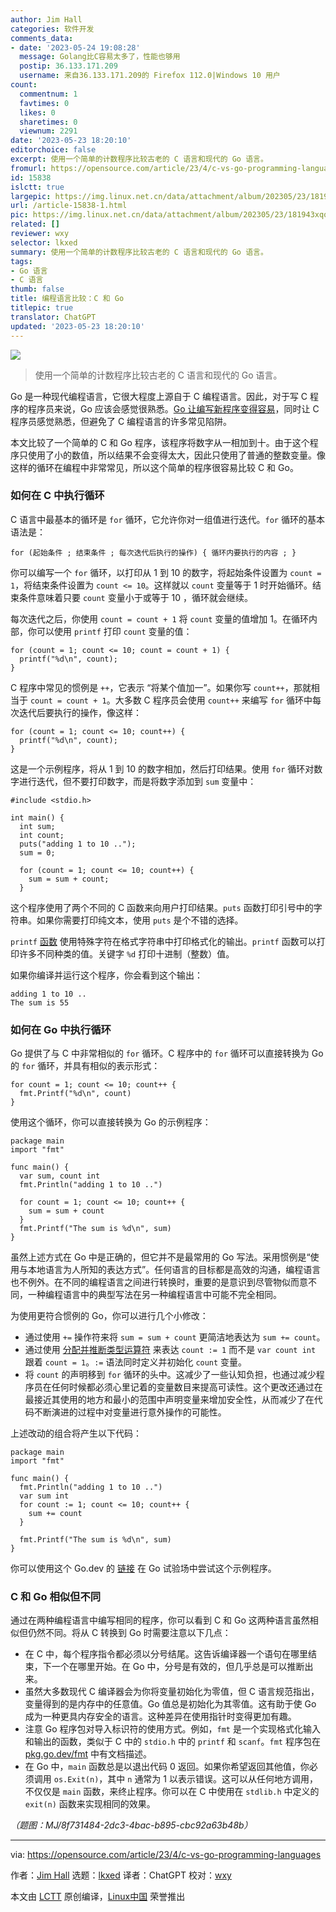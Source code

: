 ```yaml
---
author: Jim Hall
categories: 软件开发
comments_data:
- date: '2023-05-24 19:08:28'
  message: Golang比C容易太多了，性能也够用
  postip: 36.133.171.209
  username: 来自36.133.171.209的 Firefox 112.0|Windows 10 用户
count:
  commentnum: 1
  favtimes: 0
  likes: 0
  sharetimes: 0
  viewnum: 2291
date: '2023-05-23 18:20:10'
editorchoice: false
excerpt: 使用一个简单的计数程序比较古老的 C 语言和现代的 Go 语言。
fromurl: https://opensource.com/article/23/4/c-vs-go-programming-languages
id: 15838
islctt: true
largepic: https://img.linux.net.cn/data/attachment/album/202305/23/181943xqq3sbwomkkcia3t.jpg
url: /article-15838-1.html
pic: https://img.linux.net.cn/data/attachment/album/202305/23/181943xqq3sbwomkkcia3t.jpg.thumb.jpg
related: []
reviewer: wxy
selector: lkxed
summary: 使用一个简单的计数程序比较古老的 C 语言和现代的 Go 语言。
tags:
- Go 语言
- C 语言
thumb: false
title: 编程语言比较：C 和 Go
titlepic: true
translator: ChatGPT
updated: '2023-05-23 18:20:10'
---
```


![](https://img.linux.net.cn/data/attachment/album/202305/23/181943xqq3sbwomkkcia3t.jpg)



> 
> 使用一个简单的计数程序比较古老的 C 语言和现代的 Go 语言。
> 
> 
> 


Go 是一种现代编程语言，它很大程度上源自于 C 编程语言。因此，对于写 C 程序的程序员来说，Go 应该会感觉很熟悉。[Go 让编写新程序变得容易](https://opensource.com/article/17/6/getting-started-go)，同时让 C 程序员感觉熟悉，但避免了 C 编程语言的许多常见陷阱。


本文比较了一个简单的 C 和 Go 程序，该程序将数字从一相加到十。由于这个程序只使用了小的数值，所以结果不会变得太大，因此只使用了普通的整数变量。像这样的循环在编程中非常常见，所以这个简单的程序很容易比较 C 和 Go。


### 如何在 C 中执行循环


C 语言中最基本的循环是 `for` 循环，它允许你对一组值进行迭代。`for` 循环的基本语法是：



```
for (起始条件 ; 结束条件 ; 每次迭代后执行的操作) { 循环内要执行的内容 ; }

```

你可以编写一个 `for` 循环，以打印从 1 到 10 的数字，将起始条件设置为 `count = 1`，将结束条件设置为 `count <= 10`。这样就以 `count` 变量等于 1 时开始循环。结束条件意味着只要 `count` 变量小于或等于 10 ，循环就会继续。


每次迭代之后，你使用 `count = count + 1` 将 `count` 变量的值增加 1。在循环内部，你可以使用 `printf` 打印 `count` 变量的值：



```
for (count = 1; count <= 10; count = count + 1) {
  printf("%d\n", count);
}

```

C 程序中常见的惯例是 `++`，它表示 “将某个值加一”。如果你写 `count++`，那就相当于 `count = count + 1`。大多数 C 程序员会使用 `count++` 来编写 `for` 循环中每次迭代后要执行的操作，像这样：



```
for (count = 1; count <= 10; count++) {
  printf("%d\n", count);
}

```

这是一个示例程序，将从 1 到 10 的数字相加，然后打印结果。使用 `for` 循环对数字进行迭代，但不要打印数字，而是将数字添加到 `sum` 变量中：



```
#include <stdio.h>

int main() {
  int sum;
  int count;
  puts("adding 1 to 10 ..");
  sum = 0;

  for (count = 1; count <= 10; count++) {
    sum = sum + count;
  }

```

这个程序使用了两个不同的 C 函数来向用户打印结果。`puts` 函数打印引号中的字符串。如果你需要打印纯文本，使用 `puts` 是个不错的选择。


`printf` [函数](https://www.redhat.com/sysadmin/command-basics-printf?intcmp=7013a000002qLH8AAM) 使用特殊字符在格式字符串中打印格式化的输出。`printf` 函数可以打印许多不同种类的值。关键字 `%d` 打印十进制（整数）值。


如果你编译并运行这个程序，你会看到这个输出：



```
adding 1 to 10 ..
The sum is 55

```

### 如何在 Go 中执行循环


Go 提供了与 C 中非常相似的 `for` 循环。C 程序中的 `for` 循环可以直接转换为 Go 的 `for` 循环，并具有相似的表示形式：



```
for count = 1; count <= 10; count++ {
  fmt.Printf("%d\n", count)
}

```

使用这个循环，你可以直接转换为 Go 的示例程序：



```
package main
import "fmt"

func main() {
  var sum, count int
  fmt.Println("adding 1 to 10 ..")

  for count = 1; count <= 10; count++ {
    sum = sum + count
  }
  fmt.Printf("The sum is %d\n", sum)
}

```

虽然上述方式在 Go 中是正确的，但它并不是最常用的 Go 写法。采用惯例是“使用与本地语言为人所知的表达方式”。任何语言的目标都是高效的沟通，编程语言也不例外。在不同的编程语言之间进行转换时，重要的是意识到尽管物似而意不同，一种编程语言中的典型写法在另一种编程语言中可能不完全相同。


为使用更符合惯例的 Go，你可以进行几个小修改：


* 通过使用 `+=` 操作符来将 `sum = sum + count` 更简洁地表达为 `sum += count`。
* 通过使用 [分配并推断类型运算符](https://go.dev/ref/spec#Short_variable_declarations) 来表达 `count := 1` 而不是 `var count int` 跟着 `count = 1`。`:=` 语法同时定义并初始化 `count` 变量。
* 将 `count` 的声明移到 `for` 循环的头中。这减少了一些认知负担，也通过减少程序员在任何时候都必须心里记着的变量数目来提高可读性。这个更改还通过在最接近其使用的地方和最小的范围中声明变量来增加安全性，从而减少了在代码不断演进的过程中对变量进行意外操作的可能性。


上述改动的组合将产生以下代码：



```
package main
import "fmt"

func main() {
  fmt.Println("adding 1 to 10 ..")
  var sum int
  for count := 1; count <= 10; count++ {
    sum += count
  }

  fmt.Printf("The sum is %d\n", sum)
}

```

你可以使用这个 Go.dev 的 [链接](https://go.dev/play/p/pt5mfRDR0rh) 在 Go 试验场中尝试这个示例程序。


### C 和 Go 相似但不同


通过在两种编程语言中编写相同的程序，你可以看到 C 和 Go 这两种语言虽然相似但仍然不同。将从 C 转换到 Go 时需要注意以下几点：


* 在 C 中，每个程序指令都必须以分号结尾。这告诉编译器一个语句在哪里结束，下一个在哪里开始。在 Go 中，分号是有效的，但几乎总是可以推断出来。
* 虽然大多数现代 C 编译器会为你将变量初始化为零值，但 C 语言规范指出，变量得到的是内存中的任意值。Go 值总是初始化为其零值。这有助于使 Go 成为一种更具内存安全的语言。这种差异在使用指针时变得更加有趣。
* 注意 Go 程序包对导入标识符的使用方式。例如，`fmt` 是一个实现格式化输入和输出的函数，类似于 C 中的 `stdio.h` 中的 `printf` 和 `scanf`。`fmt` 程序包在 [pkg.go.dev/fmt](https://pkg.go.dev/fmt) 中有文档描述。
* 在 Go 中，`main` 函数总是以退出代码 0 返回。如果你希望返回其他值，你必须调用 `os.Exit(n)`，其中 `n` 通常为 1 以表示错误。这可以从任何地方调用，不仅仅是 `main` 函数，来终止程序。你可以在 C 中使用在 `stdlib.h` 中定义的 `exit(n)` 函数来实现相同的效果。


*（题图：MJ/8f731484-2dc3-4bac-b895-cbc92a63b48b）*




---


via: <https://opensource.com/article/23/4/c-vs-go-programming-languages>


作者：[Jim Hall](https://opensource.com/users/jim-hall) 选题：[lkxed](https://github.com/lkxed/) 译者：ChatGPT 校对：[wxy](https://github.com/wxy)


本文由 [LCTT](https://github.com/LCTT/TranslateProject) 原创编译，[Linux中国](https://linux.cn/) 荣誉推出
